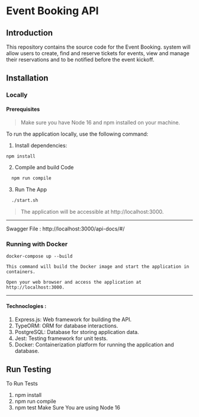 # Event Booking  API

## Introduction

This repository contains the source code for the Event Booking. system will allow users to create, find and reserve tickets for events, view and manage their reservations and to be notified before the event kickoff.



## Installation
### Locally
#### Prerequisites
> Make sure you have Node 16 and npm installed on your machine.

To run the application locally, use the following command:
1. Install dependencies:
  ```bash
npm install 
```
2. Compile and build Code 
  ```bash
    npm run compile
```

3. Run The App 
  ```bash
    ./start.sh
```

> The application will be accessible at http://localhost:3000.
---
Swagger File : http://localhost:3000/api-docs/#/

### Running with Docker 

    docker-compose up --build

    This command will build the Docker image and start the application in containers.

    Open your web browser and access the application at http://localhost:3000.

---
#### Technoclogies : 

1. Express.js: Web framework for building the API.
2. TypeORM: ORM for database interactions.
3. PostgreSQL: Database for storing application data.
4. Jest: Testing framework for unit tests.
5. Docker: Containerization platform for running the application and database.


## Run Testing 
To Run Tests 
1. npm install 
2. npm run compile 
3. npm test 
Make Sure You are using Node 16 









